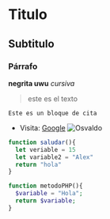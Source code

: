 # Titulo
## Subtitulo
### Párrafo

**negrita uwu**
_cursiva_


> este es el texto 

```
Este es un bloque de cita
```
- Visita: [Google](https://www.google.com)
![Osvaldo](https://i.pinimg.com/550x/74/bb/34/74bb340ffe87e31837a04a538f1bbc10.jpg)

```js
function saludar(){
  let veriable = 15
  let variable2 = "Alex"
  return "hola"
}
```

```php
function metodoPHP(){
  $variable = "Hola";
  return $variable;
}
```